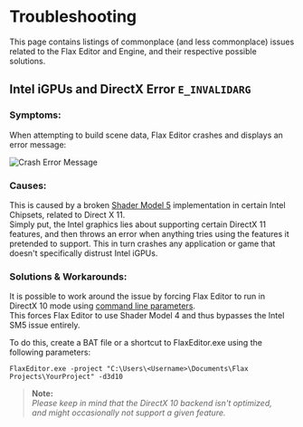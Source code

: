 
# Troubleshooting

This page contains listings of commonplace (and less commonplace) issues related to the Flax Editor and Engine, and their respective possible solutions.


## Intel iGPUs and DirectX Error `E_INVALIDARG`


### Symptoms:
When attempting to build scene data, Flax Editor crashes and displays an error message:

![Crash Error Message](https://i.imgur.com/40WoTUy.png)


### Causes:
This is caused by a broken [Shader Model 5](https://en.wikipedia.org/wiki/High-Level_Shading_Language) implementation in certain Intel Chipsets, related to Direct X 11.\
Simply put, the Intel graphics lies about supporting certain DirectX 11 features, and then throws an error when anything tries using the features it pretended to support. This in turn crashes any application or game that doesn't specifically distrust Intel iGPUs.


### Solutions & Workarounds:
It is possible to work around the issue by forcing Flax Editor to run in DirectX 10 mode using [command line parameters](https://docs.flaxengine.com/manual/editor/advanced/command-line-access.html).\
This forces Flax Editor to use Shader Model 4 and thus bypasses the Intel SM5 issue entirely.


To do this, create a BAT file or a shortcut to FlaxEditor.exe using the following parameters:

`FlaxEditor.exe -project "C:\Users\<Username>\Documents\Flax Projects\YourProject" -d3d10`

> **Note:**\
> *Please keep in mind that the DirectX 10 backend isn't optimized,\
> and might occasionally not support a given feature.*
